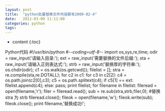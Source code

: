 ```yaml
---
layout: post
title:  "python批量替换文件内容脚本2009-02-4"
date:   2011-03-09 11:11:00
categories: python
tags:
---
```


* content
{:toc}

Python代码     #!/usr/bin/python       #-*-coding=utf-8-*-             import os,sys,re,time;             odir = raw_input('请输入目录:');             ext = raw_input('需要替换的文件后缀:');             sta = raw_input('请输入正则表达式:');             strb = raw_input('替换厚的字符串:');                   os.chdir(odir);             c1 = os.walk(os.getcwd());             filelist = [];             stra = re.compile(sta,re.DOTALL);             for c2 in c1:           for c3 in c2[2]:               c4 = os.path.join(c2[0],c3);               c5 = os.path.splitext(c4);               if c5[1] == ext:                   filelist.append(c4);               else:                   pass;       print filelist;             for filename in filelist:           fileread = open(filename,'r');           filer = fileread.read();           sub = re.sub(stra,strb,filer,0); #替换stra 为 strb           fileread.close();           fileok = open(filename,'w');           fileok.write(sub);           fileok.close();           print filename,'替换成功!';  
        
